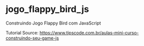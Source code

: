 # jogo_flappy_bird_js

Construindo Jogo Flappy Bird com JavaScript

Tutorial Source: https://www.tipscode.com.br/aulas-mini-curso-construindo-seu-game-js
